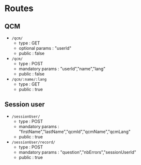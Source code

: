 # Routes

## QCM

* `/qcm/`
    * type : GET
    * optional params : "userId"
    * public : false
* `/qcm/`
    * type : POST
    * mandatory params : "userId","name","lang"
    * public : false
* `/qcm/:name/:lang`
    * type : GET
    * public : true
    
## Session user

* `/sessionUser/`
    * type : POST
    * mandatory params : "firstName","lastName","qcmId","qcmName","qcmLang"
    * public : true
* `/sessionUser/record/`
    * type : POST
    * mandatory params : "question","nbErrors","sessionUserId"
    * public : true